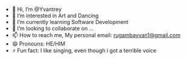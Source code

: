 - 👋 Hi, I’m @Yvantrey
- 👀 I’m interested in Art and Dancing
- 🌱 I’m currently learning Software Development
- 💞️ I’m looking to collaborate on ...
- 📫 How to reach me, My personal email: rugambayvan1@gmail.com
- 😄 Pronouns: HE/HIM
- ⚡ Fun fact: I like singing, even though i got a terrible voice 

<!---
Yvantrey/Yvantrey is a ✨ special ✨ repository because its `README.md` (this file) appears on your GitHub profile.
You can click the Preview link to take a look at your changes.
--->
